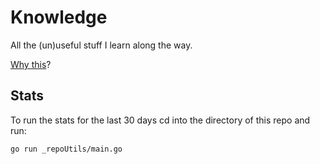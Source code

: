 # Knowledge

All the (un)useful stuff I learn along the way.

[Why this](https://github.com/RichardLitt/meta-knowledge)?

## Stats

To run the stats for the last 30 days cd into the directory of this repo and run:

```sh
go run _repoUtils/main.go
```
